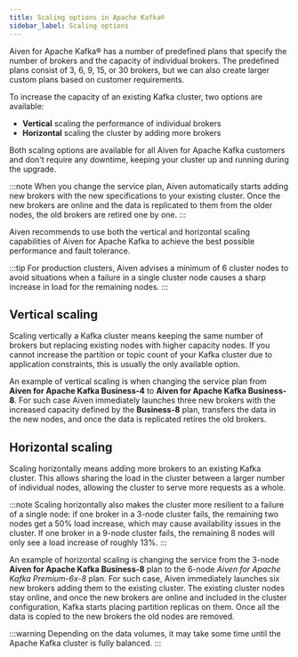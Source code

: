 ```yaml
---
title: Scaling options in Apache Kafka®
sidebar_label: Scaling options
---
```


Aiven for Apache Kafka® has a number of predefined plans that specify the number of brokers and the capacity of individual brokers.
The predefined plans consist of 3, 6, 9, 15, or 30 brokers, but we can also create larger custom plans based on customer requirements.

To increase the capacity of an existing Kafka cluster, two options are
available:

-   **Vertical** scaling the performance of individual brokers
-   **Horizontal** scaling the cluster by adding more brokers

Both scaling options are available for all Aiven for Apache Kafka
customers and don't require any downtime, keeping your cluster up and
running during the upgrade.

:::note
When you change the service plan, Aiven automatically starts adding new
brokers with the new specifications to your existing cluster. Once the
new brokers are online and the data is replicated to them from the older
nodes, the old brokers are retired one by one.
:::

Aiven recommends to use both the vertical and horizontal scaling
capabilities of Aiven for Apache Kafka to achieve the best possible
performance and fault tolerance.

:::tip
For production clusters, Aiven advises a minimum of 6 cluster nodes to
avoid situations when a failure in a single cluster node causes a sharp
increase in load for the remaining nodes.
:::

## Vertical scaling

Scaling vertically a Kafka cluster means keeping the same number of
brokers but replacing existing nodes with higher capacity nodes. If you
cannot increase the partition or topic count of your Kafka cluster due
to application constraints, this is usually the only available option.

An example of vertical scaling is when changing the service plan from
**Aiven for Apache Kafka Business-4** to **Aiven for Apache Kafka
Business-8**. For such case Aiven immediately launches three new brokers
with the increased capacity defined by the **Business-8** plan,
transfers the data in the new nodes, and once the data is replicated
retires the old brokers.

## Horizontal scaling

Scaling horizontally means adding more brokers to an existing Kafka
cluster. This allows sharing the load in the cluster between a larger
number of individual nodes, allowing the cluster to serve more requests
as a whole.

:::note
Scaling horizontally also makes the cluster more resilient to a failure
of a single node: if one broker in a 3-node cluster fails, the remaining
two nodes get a 50% load increase, which may cause availability issues
in the cluster. If one broker in a 9-node cluster fails, the remaining 8
nodes will only see a load increase of roughly 13%.
:::

An example of horizontal scaling is changing the service from the 3-node
**Aiven for Apache Kafka Business-8** plan to the 6-node *Aiven for
Apache Kafka Premium-6x-8* plan. For such case, Aiven immediately
launches six new brokers adding them to the existing cluster. The
existing cluster nodes stay online, and once the new brokers are online
and included in the cluster configuration, Kafka starts placing
partition replicas on them. Once all the data is copied to the new
brokers the old nodes are removed.

:::warning
Depending on the data volumes, it may take some time until the Apache
Kafka cluster is fully balanced.
:::
